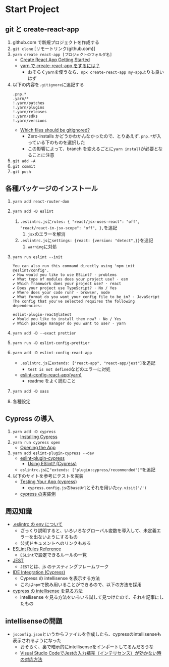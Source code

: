 # Start Project

## git と create-react-app

1. github.com で新規プロジェクトを作成する
2. `git clone` [リモートリンク(github.com)]
3. `yarn create react-app [プロジェクトのフォルダ名]`
   - [Create React App Getting Started](https://create-react-app.dev/docs/getting-started/#yarn)
   - [yarn で create-react-app をするには？](https://qiita.com/RyosukeSomeya/items/974d4308c194a804162a)
     - おそらく`yarn`を使うなら、`npx create-react-app my-app`よりも良いはず
4. 以下の内容を`.gitignore`に追記する
   ```
   .pnp.*
   .yarn/*
   !.yarn/patches
   !.yarn/plugins
   !.yarn/releases
   !.yarn/sdks
   !.yarn/versions
   ```
   - [Which files should be gitignored?](https://yarnpkg.com/getting-started/qa#which-files-should-be-gitignored)
     - Zero-installs かどうかわかんなかったので、とりあえず`.pnp.*`が入っている下のものを選択した
     - この影響によって、branch を変えるごとに`yarn install`が必要となることに注意
5. `git add -A`
6. `git commit`
7. `git push`

## 各種パッケージのインストール

1. `yarn add react-router-dom`
2. `yarn add -D eslint`
   1. `.eslintrc.js`に`rules: { "react/jsx-uses-react": "off", "react/react-in-jsx-scope": "off", },`を追記
      1. `jsx`のエラーを解消
   2. `.eslintrc.js`に`settings: {react: {version: "detect",}}`を追記
      1. `warning`に対処
3. `yarn run eslint --init`

   ```
   You can also run this command directly using 'npm init @eslint/config'.
   ✔ How would you like to use ESLint? · problems
   ✔ What type of modules does your project use? · esm
   ✔ Which framework does your project use? · react
   ✔ Does your project use TypeScript? · No / Yes
   ✔ Where does your code run? · browser, node
   ✔ What format do you want your config file to be in? · JavaScript
   The config that you've selected requires the following dependencies:

   eslint-plugin-react@latest
   ✔ Would you like to install them now? · No / Yes
   ✔ Which package manager do you want to use? · yarn
   ```

4. `yarn add -D --exact prettier`
5. `yarn run -D eslint-config-prettier`
6. `yarn add -D eslint-config-react-app`
   - `.eslintrc.js`に`extends: ["react-app", "react-app/jest"]`を追記
     - `test is not defined`などのエラーに対処
   - [eslint-config-react-app(yarn)](https://yarnpkg.com/package/eslint-config-react-app)
     - readme をよく読むこと
7. `yarn add -D sass`
8. 各種設定

## Cypress の導入

1. `yarn add -D cypress`
   - [Installing Cypress](https://docs.cypress.io/guides/getting-started/installing-cypress)
2. `yarn run cypress open`
   - [Opening the App](https://docs.cypress.io/guides/getting-started/opening-the-app)
3. `yarn add eslint-plugin-cypress --dev`
   - [eslint-plugin-cypress](https://github.com/cypress-io/eslint-plugin-cypress)
     - [Using ESlint? (Cypress)](https://docs.cypress.io/guides/end-to-end-testing/writing-your-first-end-to-end-test)
   - `eslintrc.js`に`"extends: ["plugin:cypress/recommended"]"`を追記
4. 以下のサイトを参考にテストを実装
   - [Testing Your App (cypress)](https://docs.cypress.io/guides/end-to-end-testing/testing-your-app)
     - `cypress.config.js`の`baseUrl`とそれを用いた`cy.visit('/')`
   - [cypress の実装例](https://github.com/cypress-io/cypress-example-recipes/blob/master/examples/logging-in__html-web-forms/cypress/e2e/logging-in-html-web-form-spec.cy.js)

## 周辺知識

- [.eslintrc の env について](https://zenn.dev/kimromi/articles/546923b7281dcb)
  - ざっくり説明すると、いろいろなグローバル変数を導入して、未定義エラーを出ないようにするもの
  - 公式ドキュメントへのリンクもある
- [ESLint Rules Reference](https://eslint.org/docs/latest/rules/)
  - `ESLint`で設定できるルールの一覧
- [JEST](https://jestjs.io/ja/)
  - `JEST`とは、js のテスティングフレームワーク
- [IDE Integration (Cypress)](https://docs.cypress.io/guides/tooling/IDE-integration#Triple-slash-directives)
  - Cypress の intellisense を表示する方法
  - これは`npm`で飲み用いることができるので、以下の方法を採用
- [cypress の intellisense を見る方法](https://qiita.com/TooFuu/items/32253fe1b6c82d49fc63)
  - intellisense を見る方法をいろいろ試して見つけたので、それを記事にしたもの


## intellisenseの問題
* `jsconfig.json`というからファイルを作成したら、cypressのintellisenseも表示されるようになった
  * おそらく、裏で暗示的にintellisenseをインポートしてるんだろうな
  * [Visual Studio CodeでJestの入力補完（インテリセンス）が効かない時の対応方法](https://trialanderror.jp/jest-intellisense-not-working/)